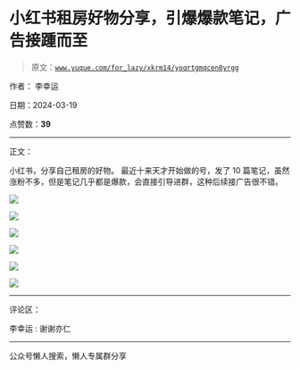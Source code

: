 # 小红书租房好物分享，引爆爆款笔记，广告接踵而至

> 原文：[`www.yuque.com/for_lazy/xkrm14/yoqrtgmqcen0yrgg`](https://www.yuque.com/for_lazy/xkrm14/yoqrtgmqcen0yrgg)

作者： 李幸运

日期：2024-03-19

点赞数：**39**

* * *

正文：

小红书，分享自己租房的好物。 最近十来天才开始做的号，发了 10 篇笔记，虽然涨粉不多，但是笔记几乎都是爆款，会直接引导进群，这种后续接广告很不错。

![](img/05c05791beb59f8c59122b3d3a518eb3.png)

![](img/a2ec2f2263b0745e971deb7367ac6950.png)

![](img/5b16269b3e94e9aead3d5d9aa118e740.png)

![](img/2e6d7a41df23bf7219aa6707020b76c5.png)

![](img/730649ac459638b5c1caf3e976acebc7.png)

![](img/9f6d1ea4701417c4ac3f0b58db0e8f6e.png)

* * *

评论区：

李幸运 : 谢谢亦仁

* * *

公众号懒人搜索，懒人专属群分享